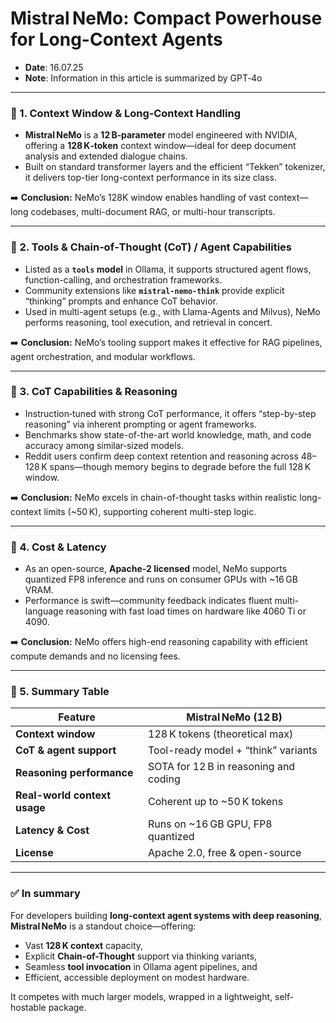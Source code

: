 # Mistral NeMo: Compact Powerhouse for Long-Context Agents

* **Date**: 16.07.25  
* **Note**: Information in this article is summarized by GPT‑4o

---

### 🧠 1. Context Window & Long‑Context Handling  
- **Mistral NeMo** is a **12 B‑parameter** model engineered with NVIDIA, offering a **128 K‑token** context window—ideal for deep document analysis and extended dialogue chains.  
- Built on standard transformer layers and the efficient “Tekken” tokenizer, it delivers top-tier long-context performance in its size class.

➡️ **Conclusion:** NeMo’s 128K window enables handling of vast context—long codebases, multi-document RAG, or multi-hour transcripts.

---

### 🔧 2. Tools & Chain‑of‑Thought (CoT) / Agent Capabilities  
- Listed as a **`tools` model** in Ollama, it supports structured agent flows, function-calling, and orchestration frameworks.  
- Community extensions like **`mistral-nemo-think`** provide explicit “thinking” prompts and enhance CoT behavior.  
- Used in multi-agent setups (e.g., with Llama-Agents and Milvus), NeMo performs reasoning, tool execution, and retrieval in concert.

➡️ **Conclusion:** NeMo’s tooling support makes it effective for RAG pipelines, agent orchestration, and modular workflows.

---

### 🎯 3. CoT Capabilities & Reasoning  
- Instruction‑tuned with strong CoT performance, it offers “step-by-step reasoning” via inherent prompting or agent frameworks.  
- Benchmarks show state-of-the-art world knowledge, math, and code accuracy among similar‑sized models.  
- Reddit users confirm deep context retention and reasoning across 48–128 K spans—though memory begins to degrade before the full 128 K window.

➡️ **Conclusion:** NeMo excels in chain-of-thought tasks within realistic long-context limits (~50 K), supporting coherent multi-step logic.

---

### 💸 4. Cost & Latency  
- As an open-source, **Apache‑2 licensed** model, NeMo supports quantized FP8 inference and runs on consumer GPUs with ~16 GB VRAM.  
- Performance is swift—community feedback indicates fluent multi-language reasoning with fast load times on hardware like 4060 Ti or 4090.

➡️ **Conclusion:** NeMo offers high-end reasoning capability with efficient compute demands and no licensing fees.

---

### 🧩 5. Summary Table

| Feature                      | Mistral NeMo (12 B)                    |
|-----------------------------|----------------------------------------|
| **Context window**          | 128 K tokens (theoretical max)         |
| **CoT & agent support**     | Tool-ready model + “think” variants    |
| **Reasoning performance**   | SOTA for 12 B in reasoning and coding  |
| **Real-world context usage**| Coherent up to ~50 K tokens            |
| **Latency & Cost**          | Runs on ~16 GB GPU, FP8 quantized      |
| **License**                 | Apache 2.0, free & open-source         |

---

### ✅ In summary  
For developers building **long-context agent systems with deep reasoning**, **Mistral NeMo** is a standout choice—offering:  
- Vast **128 K context** capacity,  
- Explicit **Chain-of-Thought** support via thinking variants,  
- Seamless **tool invocation** in Ollama agent pipelines, and  
- Efficient, accessible deployment on modest hardware.

It competes with much larger models, wrapped in a lightweight, self-hostable package.
